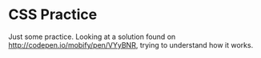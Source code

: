 # CSS Practice

Just some practice. Looking at a solution found on http://codepen.io/mobify/pen/VYyBNR, trying to understand how it works.
